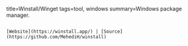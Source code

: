 title=Winstall/Winget
tags=tool, windows
summary=Windows package manager.
~~~~~~

[Website](https://winstall.app/) | [Source](https://github.com/MehediH/winstall)

